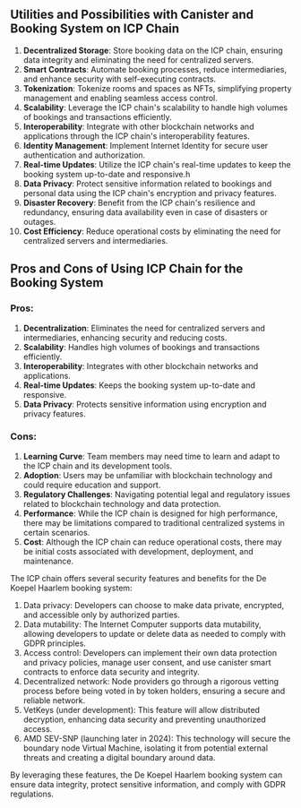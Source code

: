 ## Utilities and Possibilities with Canister and Booking System on ICP Chain

1. **Decentralized Storage**: Store booking data on the ICP chain, ensuring data integrity and eliminating the need for centralized servers.
2. **Smart Contracts**: Automate booking processes, reduce intermediaries, and enhance security with self-executing contracts.
3. **Tokenization**: Tokenize rooms and spaces as NFTs, simplifying property management and enabling seamless access control.
4. **Scalability**: Leverage the ICP chain's scalability to handle high volumes of bookings and transactions efficiently.
5. **Interoperability**: Integrate with other blockchain networks and applications through the ICP chain's interoperability features.
6. **Identity Management**: Implement Internet Identity for secure user authentication and authorization.
7. **Real-time Updates**: Utilize the ICP chain's real-time updates to keep the booking system up-to-date and responsive.h
8. **Data Privacy**: Protect sensitive information related to bookings and personal data using the ICP chain's encryption and privacy features.
9. **Disaster Recovery**: Benefit from the ICP chain's resilience and redundancy, ensuring data availability even in case of disasters or outages.
10. **Cost Efficiency**: Reduce operational costs by eliminating the need for centralized servers and intermediaries.

## Pros and Cons of Using ICP Chain for the Booking System

### Pros:

1. **Decentralization**: Eliminates the need for centralized servers and intermediaries, enhancing security and reducing costs.
2. **Scalability**: Handles high volumes of bookings and transactions efficiently.
3. **Interoperability**: Integrates with other blockchain networks and applications.
4. **Real-time Updates**: Keeps the booking system up-to-date and responsive.
5. **Data Privacy**: Protects sensitive information using encryption and privacy features.

### Cons:

1. **Learning Curve**: Team members may need time to learn and adapt to the ICP chain and its development tools.
2. **Adoption**: Users may be unfamiliar with blockchain technology and could require education and support.
3. **Regulatory Challenges**: Navigating potential legal and regulatory issues related to blockchain technology and data protection.
4. **Performance**: While the ICP chain is designed for high performance, there may be limitations compared to traditional centralized systems in certain scenarios.
5. **Cost**: Although the ICP chain can reduce operational costs, there may be initial costs associated with development, deployment, and maintenance.

The ICP chain offers several security features and benefits for the De Koepel Haarlem booking system:

1. Data privacy: Developers can choose to make data private, encrypted, and accessible only by authorized parties.
2. Data mutability: The Internet Computer supports data mutability, allowing developers to update or delete data as needed to comply with GDPR principles.
3. Access control: Developers can implement their own data protection and privacy policies, manage user consent, and use canister smart contracts to enforce data security and integrity.
4. Decentralized network: Node providers go through a rigorous vetting process before being voted in by token holders, ensuring a secure and reliable network.
5. VetKeys (under development): This feature will allow distributed decryption, enhancing data security and preventing unauthorized access.
6. AMD SEV-SNP (launching later in 2024): This technology will secure the boundary node Virtual Machine, isolating it from potential external threats and creating a digital boundary around data.

By leveraging these features, the De Koepel Haarlem booking system can ensure data integrity, protect sensitive information, and comply with GDPR regulations.

